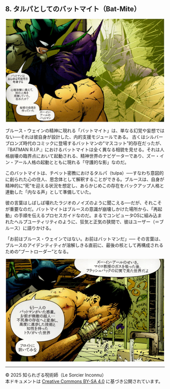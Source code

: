 ## 8. タルパとしてのバットマイト（Bat-Mite）


<div align="center">
 <img src="Bat-Mite_0001.jpg" width="500">
</div>

ブルース・ウェインの精神に現れる「バットマイト」は、単なる幻覚や妄想ではない──それは彼自身が設計した、内的支援モジュールである。
古くはシルバーブロンズ時代のコミックに登場するバットマンの“マスコット”的存在だったが、『BATMAN R.I.P.』におけるバットマイトは全く異なる相貌を見せる。それは人格崩壊の臨界点において起動される、精神世界のナビゲーターであり、ズー・イン・アール人格の起動とともに現れる「守護的な影」なのだ。

このバットマイトは、チベット密教におけるタルパ（tulpa）──すなわち意図的に創られた心の住人、思念体として解釈することができる。ブルースは、自身が精神的に“死”を迎える状況を想定し、あらかじめこの存在をバックアップ人格と連動した「内なる声」として準備していた。

彼の言葉はしばしば壊れたラジオのノイズのように聞こえる──だが、それこそが重要なのだ。バットマイトはブルースの意識が崩壊しかけた場所から、「再起動」の手順を伝えるプロセスガイドなのだ。まるでコンピュータOSに組み込まれたヘルプユーティリティのように、狂気と正気の狭間で、彼はユーザー（＝ブルース）に語りかける。

「お前はブルース・ウェインではない。お前はバットマンだ」──
その言葉は、ブルースのアイデンティティが溶解しきる直前に、最後の核として再構成されるための“ブートローダー”となる。

<div align="center">
 <img src="Bat-Mite_0002.jpg" width="500">
</div>

---

© 2025 知られざる呪術師（Le Sorcier Inconnu）  
本ドキュメントは [Creative Commons BY-SA 4.0](https://creativecommons.org/licenses/by-sa/4.0/deed.ja) に基づき公開されています。
